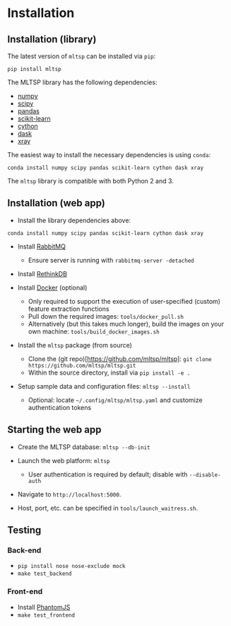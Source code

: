 # Installation
## Installation (library)

The latest version of `mltsp` can be installed via `pip`:
```
pip install mltsp
```

The MLTSP library has the following dependencies:
- [numpy](http://www.numpy.org/)
- [scipy](http://www.scipy.org/)
- [pandas](http://pandas.pydata.org)
- [scikit-learn](http://scikit-learn.org/)
- [cython](http://cython.org/)
- [dask](http://dask.pydata.org/)
- [xray](http://xray.readthedocs.org/)

The easiest way to install the necessary dependencies is using `conda`:
```
conda install numpy scipy pandas scikit-learn cython dask xray
```

The `mltsp` library is compatible with both Python 2 and 3. 

## Installation (web app)

* Install the library dependencies above:
```
conda install numpy scipy pandas scikit-learn cython dask xray
```

* Install [RabbitMQ](https://www.rabbitmq.com/download.html)
  * Ensure server is running with `rabbitmq-server -detached`

* Install [RethinkDB](https://www.rethinkdb.com/docs/install/)

* Install [Docker](https://docs.docker.com/engine/installation/) (optional)

  * Only required to support the execution of user-specified (custom) feature extraction functions
  * Pull down the required images: `tools/docker_pull.sh`
  * Alternatively (but this takes much longer), build the images on your own machine:
  `tools/build_docker_images.sh`

* Install the `mltsp` package (from source)
  * Clone the (git repo)[https://github.com/mltsp/mltsp]:
    `git clone https://github.com/mltsp/mltsp.git`
  * Within the source directory, install via `pip install -e .`

* Setup sample data and configuration files: `mltsp --install`
  * Optional: locate `~/.config/mltsp/mltsp.yaml` and customize authentication tokens

## Starting the web app
* Create the MLTSP database: `mltsp --db-init`

* Launch the web platform: `mltsp`
  * User authentication is required by default; disable with `--disable-auth`

* Navigate to `http://localhost:5000`.

* Host, port, etc. can be specified in `tools/launch_waitress.sh`.

## Testing
### Back-end
- `pip install nose nose-exclude mock`
- `make test_backend`

### Front-end
- Install [PhantomJS](http://phantomjs.org/build.html)
- `make test_frontend`
